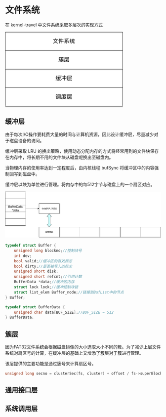 # 文件系统

在 kernel-travel 中文件系统采取多层次的实现方式

![Alt text](./img/image.png)

## 缓冲层

由于每次I/O操作要耗费大量的时间与计算机资源，因此设计缓冲层，尽量减少对于磁盘设备的访问。

缓冲层采取 LRU 的换出策略，使用动态分配内存的方式将经常用到的文件块保存在内存中，将长期不用的文件块从磁盘呢换出至磁盘内。

当物理内存的使用率达到一定程度后，由内核线程 bufSync 将缓冲区中的内容强制回写到磁盘中。

缓冲层以块为单位进行管理。将内存中的每512字节与磁盘上的一个扇区对应。

![Alt text](./img/image1.png)

```c
typedef struct Buffer {
    unsigned long blockno;//控制块号
    int dev;
    bool valid;//缓冲区的有效标志
    bool dirty;//是否被写入的标志
    unsigned short disk;
    unsigned short refcnt;//引用计数
    BufferData *data;//缓冲区内存
    struct lock lock;//缓冲控制块锁
    struct list_elem Buffer_node;//链接到BufList中的节点
} Buffer;
```

```c
typedef struct BufferData {
    unsigned char data[BUF_SIZE];//BUF_SIZE = 512 
} BufferData;
```

## 簇层

因为FAT32文件系统会根据磁盘镜像的大小选取大小不同的簇。为了减少上层文件系统对扇区号的计算，在缓冲层的基础上又增添了簇层对于簇进行管理。

该层提供的主要功能是通过簇号来计算扇区号。

```c
unsigned long secno = clusterSec(fs, cluster) + offset / fs->superBlock.bpb.bytes_per_sec;
```

## 通用接口层

## 系统调用层